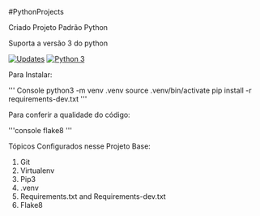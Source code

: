 #PythonProjects

Criado Projeto Padrão Python

Suporta a versão 3 do python


[![Updates](https://pyup.io/repos/github/AugustoCesar1001/PythonProjects/shield.svg)](https://pyup.io/repos/github/AugustoCesar1001/PythonProjects/)
[![Python 3](https://pyup.io/repos/github/AugustoCesar1001/PythonProjects/python-3-shield.svg)](https://pyup.io/repos/github/AugustoCesar1001/PythonProjects/)

Para Instalar:

''' Console
python3 -m venv .venv
source .venv/bin/activate
pip install -r requirements-dev.txt
'''

Para conferir a qualidade do código:

'''console
flake8
'''


Tópicos Configurados nesse Projeto Base:

1. Git 
2. Virtualenv
3. Pip3
4. .venv
5. Requirements.txt and Requirements-dev.txt
6. Flake8

